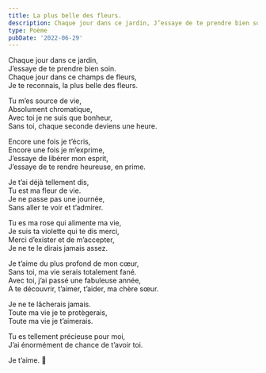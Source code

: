 ```yaml
---
title: La plus belle des fleurs.
description: Chaque jour dans ce jardin, J’essaye de te prendre bien soin...
type: Poème
pubDate: '2022-06-29'
---
```


Chaque jour dans ce jardin,  
J’essaye de te prendre bien soin.  
Chaque jour dans ce champs de fleurs,  
Je te reconnais, la plus belle des fleurs.

Tu m’es source de vie,  
Absolument chromatique,  
Avec toi je ne suis que bonheur,  
Sans toi, chaque seconde deviens une heure.

Encore une fois je t’écris,  
Encore une fois je m’exprime,  
J’essaye de libérer mon esprit,  
J’essaye de te rendre heureuse, en prime.

Je t’ai déjà tellement dis,  
Tu est ma fleur de vie.  
Je ne passe pas une journée,  
Sans aller te voir et t’admirer.

Tu es ma rose qui alimente ma vie,  
Je suis ta violette qui te dis merci,  
Merci d’exister et de m’accepter,  
Je ne te le dirais jamais assez.

Je t’aime du plus profond de mon cœur,  
Sans toi, ma vie serais totalement fané.  
Avec toi, j’ai passé une fabuleuse année,  
A te découvrir, t’aimer, t’aider, ma chère sœur.

Je ne te lâcherais jamais.  
Toute ma vie je te protègerais,  
Toute ma vie je t’aimerais.

Tu es tellement précieuse pour moi,  
J’ai énormément de chance de t’avoir toi.

Je t’aime. 💜
